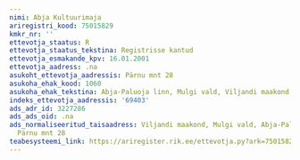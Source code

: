```yaml
---
nimi: Abja Kultuurimaja
ariregistri_kood: 75015829
kmkr_nr: ''
ettevotja_staatus: R
ettevotja_staatus_tekstina: Registrisse kantud
ettevotja_esmakande_kpv: 16.01.2001
ettevotja_aadress: .na
asukoht_ettevotja_aadressis: Pärnu mnt 28
asukoha_ehak_kood: 1060
asukoha_ehak_tekstina: Abja-Paluoja linn, Mulgi vald, Viljandi maakond
indeks_ettevotja_aadressis: '69403'
ads_adr_id: 3227286
ads_ads_oid: .na
ads_normaliseeritud_taisaadress: Viljandi maakond, Mulgi vald, Abja-Paluoja linn,
  Pärnu mnt 28
teabesysteemi_link: https://ariregister.rik.ee/ettevotja.py?ark=75015829&ref=rekvisiidid
---
```

